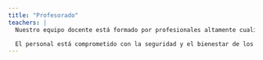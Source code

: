 ```yaml
---
title: "Profesorado"
teachers: |
  Nuestro equipo docente está formado por profesionales altamente cualificados y con amplia experiencia en educación infantil y actividades creativas. Cada uno de nuestros profesores está especializado en diferentes áreas, lo que nos permite ofrecer una experiencia educativa completa y enriquecedora.

  El personal está comprometido con la seguridad y el bienestar de los niños, y trabaja en estrecha colaboración para crear un ambiente acogedor y estimulante. Además, todos nuestros profesores están formados en primeros auxilios y siguen protocolos de seguridad actualizados.
---
```

